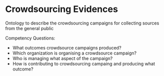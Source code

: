 # Crowdsourcing Evidences
Ontology to describe the crowdsourcing campaigns for collecting sources from the general public

Competency Questions:

- What outcomes crowdsource campaigns produced?
- Which organization is organising a crowdsource campaign?
- Who is managing what aspect of the campaign?
- How is contributing to crowdsourcing campaing and producing what outcome?

